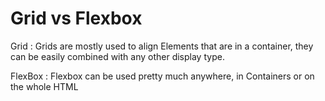 # Grid vs Flexbox

Grid
: Grids are mostly used to align Elements that are in a container, they can be easily combined with any other display
type.

FlexBox
: Flexbox can be used pretty much anywhere, in Containers or on the whole HTML